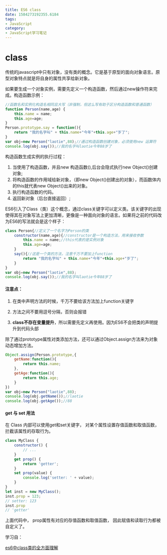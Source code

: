 ```yaml
---
title: ES6 class
date: 1584273192355.6184
tags:
- JavaScript
category:
- JavaScript学习笔记
---
```

# class

传统的javascript中只有对象，没有类的概念。它是基于原型的面向对象语言。原型对象特点就是将自身的属性共享给新对象。

如果要生成一个对象实例，需要先定义一个构造函数，然后通过new操作符来完成。构造函数示例：

```js
//函数名和实例化构造名相同且大写（非强制，但这么写有助于区分构造函数和普通函数）
function Person(name,age) {
    this.name = name;
    this.age=age;
}
Person.prototype.say = function(){
    return "我的名字叫" + this.name+"今年"+this.age+"岁了";
}
var obj=new Person("laotie",88);//通过构造函数创建对象，必须使用new 运算符
console.log(obj.say());//我的名字叫laotie今年88岁了
```

构造函数生成实例的执行过程：

1. 当使用了构造函数，并且new 构造函数(),后台会隐式执行new Object()创建对象;
2. 将构造函数的作用域给新对象，（即new Object()创建出的对象），而函数体内的this就代表new Object()出来的对象。
3. 执行构造函数的代码。
4. 返回新对象（后台直接返回）;

ES6引入了Class（类）这个概念，通过class关键字可以定义类。该关键字的出现使得其在对象写法上更加清晰，更像是一种面向对象的语言。如果将之前的代码改为ES6的写法就会是这个样子：

```js
class Person{//定义了一个名字为Person的类
    constructor(name,age){//constructor是一个构造方法，用来接收参数
        this.name = name;//this代表的是实例对象
        this.age=age;
    }
    say(){//这是一个类的方法，注意千万不要加上function
        return "我的名字叫" + this.name+"今年"+this.age+"岁了";
    }
}
var obj=new Person("laotie",88);
console.log(obj.say());//我的名字叫laotie今年88岁了
```

#### 注意点：

1. 在类中声明方法的时候，千万不要给该方法加上function关键字
2. 方法之间不要用逗号分隔，否则会报错

3. **class不存在变量提升**，所以需要先定义再使用。因为ES6不会把类的声明提升到代码头部

除了通过prototype属性对类添加方法，还可以通过Object.assign方法来为对象动态增加方法。

```js
Object.assign(Person.prototype,{
    getName:function(){
        return this.name;
    },
    getAge:function(){
        return this.age;
    }
})
var obj=new Person("laotie",88);
console.log(obj.getName());//laotie
console.log(obj.getAge());//88
```

#### get 与 set 用法

在 Class 内部可以使用get和set关键字， 对某个属性设置存值函数和取值函数， 拦截该属性的存取行为。

```js
class MyClass {
    constructor() {
        // ...
    }
    get prop() {
        return 'getter';
    }
    set prop(value) {
        console.log('setter: ' + value);
    }
}
let inst = new MyClass();
inst.prop = 123;
// setter: 123
inst.prop
// 'getter'
```

上面代码中， prop属性有对应的存值函数和取值函数， 因此赋值和读取行为都被自定义了。



学习自：

[es6中class类的全方面理解](https://www.jianshu.com/p/86267fab4878)
